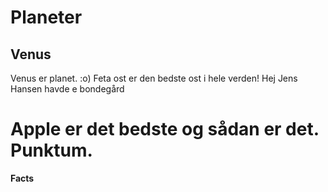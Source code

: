# Planeter
## Venus
Venus er planet. :o)
Feta ost er den bedste ost i hele verden!
Hej
Jens Hansen havde e bondegård

# Apple er det bedste og sådan er det. Punktum.
**Facts**